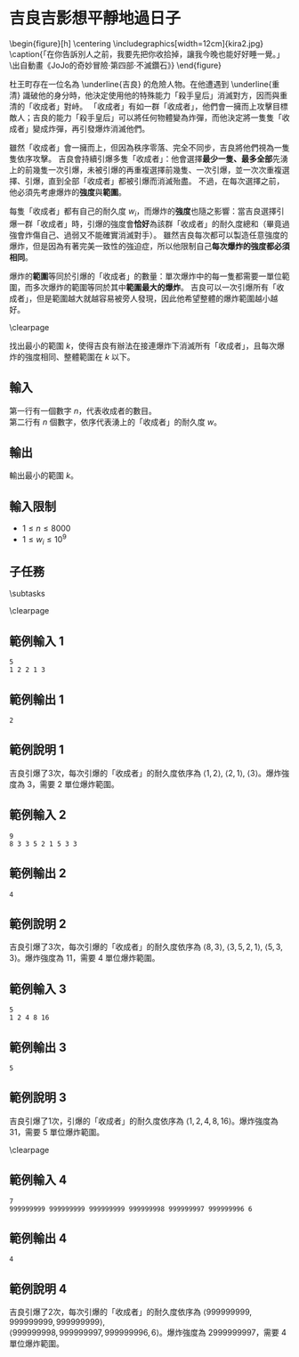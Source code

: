# 吉良吉影想平靜地過日子

\begin{figure}[h]
\centering
\includegraphics[width=12cm]{kira2.jpg}
\caption{「在你告訴別人之前，我要先把你收拾掉，讓我今晚也能好好睡一覺。」 \\出自動畫《JoJo的奇妙冒險·第四部·不滅鑽石》}
\end{figure}

杜王町存在一位名為 \underline{吉良} 的危險人物。在他遭遇到 \underline{重清} 識破他的身分時，他決定使用他的特殊能力「殺手皇后」消滅對方，因而與重清的「收成者」對峙。
「收成者」有如一群「收成者」，他們會一擁而上攻擊目標敵人；吉良的能力「殺手皇后」可以將任何物體變為炸彈，而他決定將一隻隻「收成者」變成炸彈，再引發爆炸消滅他們。  

雖然「收成者」會一擁而上，但因為秩序零落、完全不同步，吉良將他們視為一隻隻依序攻擊。
吉良會持續引爆多隻「收成者」：他會選擇**最少一隻、最多全部**先湧上的前幾隻一次引爆，未被引爆的再重複選擇前幾隻、一次引爆，並一次次重複選擇、引爆，直到全部「收成者」都被引爆而消滅殆盡。
不過，在每次選擇之前，他必須先考慮爆炸的**強度**與**範圍**。

每隻「收成者」都有自己的耐久度 $w_i$，而爆炸的**強度**也隨之影響：當吉良選擇引爆一群「收成者」時，引爆的強度會**恰好**為該群「收成者」的耐久度總和（畢竟過強會炸傷自己、過弱又不能確實消滅對手）。
雖然吉良每次都可以製造任意強度的爆炸，但是因為有著完美一致性的強迫症，所以他限制自己**每次爆炸的強度都必須相同**。

爆炸的**範圍**等同於引爆的「收成者」的數量：單次爆炸中的每一隻都需要一單位範圍，而多次爆炸的範圍等同於其中**範圍最大的爆炸**。
吉良可以一次引爆所有「收成者」，但是範圍越大就越容易被旁人發現，因此他希望整體的爆炸範圍越小越好。

\clearpage

找出最小的範圍 $k$，使得吉良有辦法在接連爆炸下消滅所有「收成者」，且每次爆炸的強度相同、整體範圍在 $k$ 以下。

## 輸入
第一行有一個數字 $n$，代表收成者的數目。  
第二行有 $n$ 個數字，依序代表湧上的「收成者」的耐久度 $w$。

## 輸出
輸出最小的範圍 $k$。

## 輸入限制
- $1 \leq n \leq 8000$
- $1 \leq w_i \leq 10^9$

## 子任務
\subtasks

\clearpage

## 範例輸入 1
```
5
1 2 2 1 3
```

## 範例輸出 1
```
2
```

## 範例說明 1
吉良引爆了$3$次，每次引爆的「收成者」的耐久度依序為 $\langle 1, 2\rangle$, $\langle 2, 1\rangle$, $\langle 3\rangle$。爆炸強度為 $3$，需要 $2$ 單位爆炸範圍。

## 範例輸入 2
```
9
8 3 3 5 2 1 5 3 3
```

## 範例輸出 2
```
4
```

## 範例說明 2
吉良引爆了$3$次，每次引爆的「收成者」的耐久度依序為 $\langle 8, 3\rangle$, $\langle 3, 5, 2, 1\rangle$, $\langle 5, 3, 3\rangle$。爆炸強度為 $11$，需要 $4$ 單位爆炸範圍。

## 範例輸入 3
```
5
1 2 4 8 16
```

## 範例輸出 3
```
5
```

## 範例說明 3
吉良引爆了$1$次，引爆的「收成者」的耐久度依序為 $\langle 1, 2, 4, 8, 16\rangle$。爆炸強度為 $31$，需要 $5$ 單位爆炸範圍。

\clearpage

## 範例輸入 4
```
7
999999999 999999999 999999999 999999998 999999997 999999996 6
```

## 範例輸出 4
```
4
```

## 範例說明 4
吉良引爆了$2$次，每次引爆的「收成者」的耐久度依序為 $\langle 999999999, 999999999, 999999999\rangle$,  
$\langle 999999998, 999999997, 999999996, 6\rangle$。爆炸強度為 $2999999997$，需要 $4$ 單位爆炸範圍。
